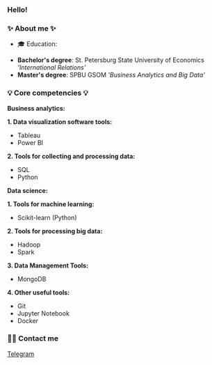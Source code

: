 ### Hello! 

### ✨ About me  ✨ 
* 🎓 Education:
 - **Bachelor's degree**: St. Petersburg State University of Economics *'International Relations'*
 - **Master's degree**: SPBU GSOM *'Business Analytics and Big Data'*


### 💡 Core competencies 💡
**Business analytics:**

**1. Data visualization software tools:**
  * Tableau
  * Power BI

**2. Tools for collecting and processing data:**
  * SQL
  * Python 
  
**Data science:**

**1. Tools for machine learning:**

  * Scikit-learn (Python)

**2. Tools for processing big data:**
  * Hadoop
  * Spark

**3. Data Management Tools:** 

  * MongoDB

**4. Other useful tools:**

  * Git
  * Jupyter Notebook
  * Docker

### 🙌🏻 Contact me
[Telegram](https://t.me/pelin_dzhinser)
